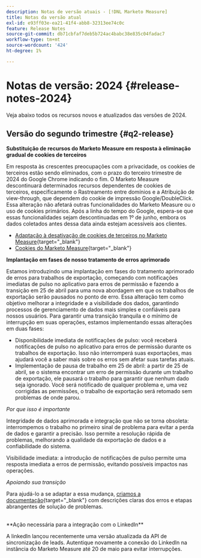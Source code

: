 ```yaml
---
description: Notas de versão atuais - [!DNL Marketo Measure]
title: Notas da versão atual
exl-id: e93ff03e-ea21-41f4-abb8-32313ee74c0c
feature: Release Notes
source-git-commit: db71cbfaf7deb5b724ac4babc38e835c04fadac7
workflow-type: tm+mt
source-wordcount: '424'
ht-degree: 1%

---
```


# Notas de versão: 2024 {#release-notes-2024}

Veja abaixo todos os recursos novos e atualizados das versões de 2024.

## Versão do segundo trimestre {#q2-release}

<p>

**Substituição de recursos do Marketo Measure em resposta à eliminação gradual de cookies de terceiros**

Em resposta às crescentes preocupações com a privacidade, os cookies de terceiros estão sendo eliminados, com o prazo do terceiro trimestre de 2024 do Google Chrome indicando o fim. O Marketo Measure descontinuará determinados recursos dependentes de cookies de terceiros, especificamente o Rastreamento entre domínios e a Atribuição de view-through, que dependem do cookie de impressão Google/DoubleClick. Essa alteração não afetará outras funcionalidades do Marketo Measure ou o uso de cookies primários. Após a linha do tempo do Google, espera-se que essas funcionalidades sejam descontinuadas em 1º de junho, embora os dados coletados antes dessa data ainda estejam acessíveis aos clientes.

* [Adaptação à desativação de cookies de terceiros no Marketo Measure](https://nation.marketo.com/t5/employee-blogs/adapting-to-third-party-cookie-deprecation-in-marketo-measure/ba-p/345110){target="_blank"}
* [Cookies do Marketo Measure](/help/marketo-measure-tracking/setting-up-tracking/marketo-measure-cookies.md){target="_blank"}

**Implantação em fases de nosso tratamento de erros aprimorado**

Estamos introduzindo uma implantação em fases do tratamento aprimorado de erros para trabalhos de exportação, começando com notificações imediatas de pulso no aplicativo para erros de permissão e fazendo a transição em 25 de abril para uma nova abordagem em que os trabalhos de exportação serão pausados no ponto de erro. Essa alteração tem como objetivo melhorar a integridade e a visibilidade dos dados, garantindo processos de gerenciamento de dados mais simples e confiáveis para nossos usuários. Para garantir uma transição tranquila e o mínimo de interrupção em suas operações, estamos implementando essas alterações em duas fases:

* Disponibilidade imediata de notificações de pulso: você receberá notificações de pulso no aplicativo para erros de permissão durante os trabalhos de exportação. Isso não interromperá suas exportações, mas ajudará você a saber mais sobre os erros sem afetar suas tarefas atuais.
* Implementação de pausa de trabalho em 25 de abril: a partir de 25 de abril, se o sistema encontrar um erro de permissão durante um trabalho de exportação, ele pausará o trabalho para garantir que nenhum dado seja ignorado. Você será notificado de qualquer problema e, uma vez corrigidas as permissões, o trabalho de exportação será retomado sem problemas de onde parou.

_Por que isso é importante_

Integridade de dados aprimorada e integração que não se torna obsoleta: interrompemos o trabalho no primeiro sinal de problema para evitar a perda de dados e garantir a precisão. Isso permite a resolução rápida de problemas, melhorando a qualidade da exportação de dados e a confiabilidade do sistema.

Visibilidade imediata: a introdução de notificações de pulso permite uma resposta imediata a erros de permissão, evitando possíveis impactos nas operações.

_Apoiando sua transição_

Para ajudá-lo a se adaptar a essa mudança, [criamos a documentação](/help/configuration-and-setup/getting-started-with-marketo-measure/error-notifications.md){target="_blank"} com descrições claras dos erros e etapas abrangentes de solução de problemas.

<br>
**Ação necessária para a integração com o LinkedIn**

A linkedIn lançou recentemente uma versão atualizada da API de sincronização de leads. Autentique novamente a conexão do LinkedIn na instância do Marketo Measure até 20 de maio para evitar interrupções.

